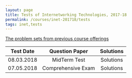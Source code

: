 ```yaml
---
layout: page
title: Tests of Internetworking Technologies, 2017-18
permalink: /courses/inet-201718/tests
tags: inet,tests
---
```


[The problem sets from previous course offerings](https://www.dropbox.com/sh/bnrd8fu6eoa6xgi/AAA5iIDr4za1QJ8kAo677c4Ya?dl=1)

| Test Date | Question Paper | Solutions |
|-------- |:----------:|:----------:|
| 08.03.2018 | MidTerm Test | Solutions |
| 07.05.2018 | Comprehensive Exam | Solutions |
